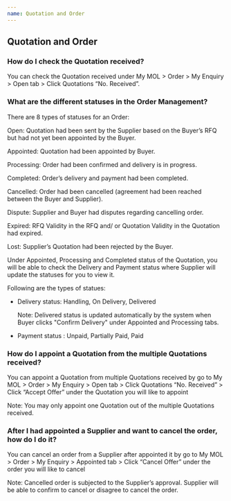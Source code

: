 ```yaml
---
name: Quotation and Order
---
```


## Quotation and Order

###  How do I check the Quotation received?

You can check the Quotation received under My MOL > Order > My Enquiry > Open tab > Click Quotations “No. Received”.

###  What are the different statuses in the Order Management?

There are 8 types of statuses for an Order:

Open: Quotation had been sent by the Supplier based on the Buyer’s RFQ but had not yet been appointed by the Buyer.

Appointed: Quotation had been appointed by Buyer.

Processing: Order had been confirmed and delivery is in progress.

Completed: Order’s delivery and payment had been completed.

Cancelled: Order had been cancelled (agreement had been reached between the Buyer and Supplier).

Dispute: Supplier and Buyer had disputes regarding cancelling order. 

Expired: RFQ Validity in the RFQ and/ or Quotation Validity in the Quotation had expired.

Lost: Supplier’s Quotation had been rejected by the Buyer.

Under Appointed, Processing and Completed status of the Quotation, you will be able to check the Delivery and Payment status where Supplier will update the statuses for you to view it. 

Following are the types of statues:

-	Delivery status: Handling, On Delivery, Delivered 

    Note: Delivered status is updated automatically by the system when Buyer clicks "Confirm Delivery" under Appointed and Processing tabs.
  
-	Payment status : Unpaid, Partially Paid, Paid 

###  How do I appoint a Quotation from the multiple Quotations received?

You can appoint a Quotation from multiple Quotations received by go to My MOL > Order > My Enquiry > Open tab > Click Quotations “No. Received” > Click “Accept Offer” under the Quotation you will like to appoint

Note: You may only appoint one Quotation out of the multiple Quotations received.

###  After I had appointed a Supplier and want to cancel the order, how do I do it?

You can cancel an order from a Supplier after appointed it by go to My MOL > Order > My Enquiry > Appointed tab > Click “Cancel Offer” under the order you will like to cancel

Note: Cancelled order is subjected to the Supplier’s approval. Supplier will be able to confirm to cancel or disagree to cancel the order. 


